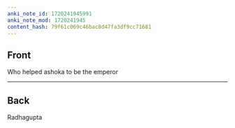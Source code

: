 ```yaml
---
anki_note_id: 1720241945991
anki_note_mod: 1720241945
content_hash: 79f61c069c46bac8d47fa3df9cc71681
---
```


## Front

Who helped ashoka to be the emperor

<hr/>

## Back

Radhagupta